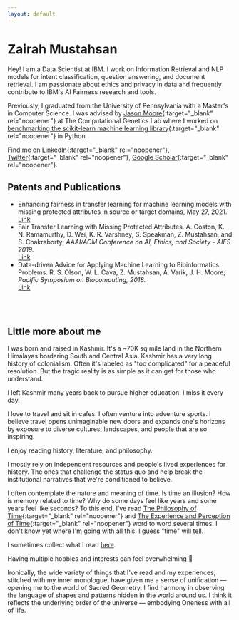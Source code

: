 ```yaml
---
layout: default
---
```


# Zairah Mustahsan
Hey! I am a Data Scientist at IBM. I work on Information Retrieval and NLP models for 
intent classification, question answering, and document retrieval. I am passionate about 
ethics and privacy in data and frequently contribute to IBM's AI Fairness research and tools.  

Previously, I graduated from the University of Pennsylvania with a Master's in Computer Science. 
I was advised by [Jason Moore](http://jasonhmoore.org/){:target="_blank" rel="noopener"} at The Computational Genetics Lab where I worked
on [benchmarking the scikit-learn machine learning library](https://github.com/rhiever/sklearn-benchmarks){:target="_blank" rel="noopener"} in Python.

Find me on [LinkedIn](https://www.linkedin.com/in/zairah-mustahsan-29178854/){:target="_blank" rel="noopener"},
[Twitter](https://twitter.com/zairah___){:target="_blank" rel="noopener"},
[Google Scholar](https://scholar.google.com/citations?user=6z2FJZkAAAAJ&hl=en){:target="_blank" rel="noopener"}.
<br /> 

## Patents and Publications
- Enhancing fairness in transfer learning for machine learning models with missing protected attributes in source or target domains, May 27, 2021.
<br /> [Link](https://patents.google.com/patent/US20210158204A1/en)
- Fair Transfer Learning with Missing Protected Attributes. A. Coston, K. N. Ramamurthy, D. Wei, K. R. Varshney, S. Speakman, Z. Mustahsan, and S. Chakraborty; *AAAI/ACM Conference on AI, Ethics, and Society - AIES 2019.*
<br /> [Link](https://dl.acm.org/doi/abs/10.1145/3306618.3314236)
- Data-driven Advice for Applying Machine Learning to Bioinformatics Problems. R. S. Olson, W. L. Cava, 
Z. Mustahsan, A. Varik, J. H. Moore; *Pacific Symposium on Biocomputing, 2018.*
<br /> [Link](https://www.worldscientific.com/doi/abs/10.1142/9789813235533_0018)
<br /> 
<br /> 

## Little more about me

I was born and raised in Kashmir. It's a ~70K sq mile land in the Northern Himalayas bordering South and Central Asia. 
Kashmir has a very long history of colonialism. Often it's labeled as "too complicated" for a peaceful resolution. But the tragic reality is as simple as it can get for those who understand. 
<br /> 

I left Kashmir many years back to pursue higher education. I miss it every day. 
<br /> 

I love to travel and sit in cafes. I often venture into adventure sports. I believe travel opens unimaginable new doors and expands one's horizons by exposure to diverse cultures, landscapes, and people that are so inspiring.
<br /> 

I enjoy reading history, literature, and philosophy. 
<br /> 

I mostly rely on independent resources and people's lived experiences for history. The ones that challenge the status quo and help break the institutional narratives that we're conditioned to believe. 
<br /> 

I often contemplate the nature and meaning of time. Is time an illusion? How is memory related to time? 
Why do some days feel like years and some years feel like seconds? 
To this end, I've read [The Philosophy of Time](https://iep.utm.edu/time/){:target="_blank" rel="noopener"} and 
[The Experience and Perception of Time](https://plato.stanford.edu/entries/time-experience/){:target="_blank" rel="noopener"}
word to word several times. I don't know yet where I'm going with all this. I guess "time" will tell. 
<br /> 

I sometimes collect what I read [here](/Reading-Writing). 
<br /> 

Having multiple hobbies and interests can feel overwhelming 🙂
<br /> 

Ironically, the wide variety of things that I've read and my experiences, 
stitched with my inner monologue, have given me a sense of unification — opening me to the world of Sacred Geometry. 
I find harmony in observing the language of shapes and patterns hidden in the world around us. 
I think it reflects the underlying order of the universe — embodying Oneness with all of life. 


